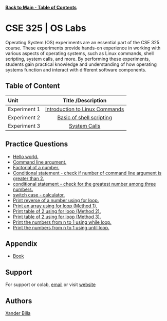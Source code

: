[**Back to Main - Table of Contents**](https://github.com/xanderbilla/LPU-Academics#readme)

# CSE 325 | OS Labs

Operating System (OS) experiments are an essential part of the CSE 325 course. These experiments provide hands-on experience in working with various aspects of operating systems, such as Linux commands, shell scripting, system calls, and more. By performing these experiments, students gain practical knowledge and understanding of how operating systems function and interact with different software components.

## Table of Content

| Unit      |                                       Title /Description                                       |
| :-------- | :--------------------------------------------------------------------------------------------: |
| Experiment 1 | [Introduction to Linux Commands](https://github.com/xanderbilla/LPU-Academics/tree/main/Docs/CSE325/CSE325_1.md) |
| Experiment 2 | [Basic of shell scripting](https://github.com/xanderbilla/LPU-Academics/blob/main/Navs/CSE325/CSE325_2.md) |
| Experiment 3 | [System Calls](https://github.com/xanderbilla/LPU-Academics/blob/main/Navs/CSE325/CSE325_3.md) |

## Practice Questions

- [Hello world.](https://github.com/xanderbilla/LPU-Academics/blob/main/Practice/OS_LAB_Practice/Practice_1.sh)
- [Command line argument.](https://github.com/xanderbilla/LPU-Academics/blob/main/Practice/OS_LAB_Practice/Practice_2.sh)
- [Factorial of a number.](https://github.com/xanderbilla/LPU-Academics/blob/main/Practice/OS_LAB_Practice/Practice_3.sh)
- [Conditional statement - check if number of command line argument is greater than 2.](https://github.com/xanderbilla/LPU-Academics/blob/main/Practice/OS_LAB_Practice/Practice_4.sh)
- [conditional statement - check for the greatest number among three numbers.](https://github.com/xanderbilla/LPU-Academics/blob/main/Practice/OS_LAB_Practice/Practice_5.sh)
- [switch case - calculator.](https://github.com/xanderbilla/LPU-Academics/blob/main/Practice/OS_LAB_Practice/Practice_6.sh)
- [Print reverse of a number using for loop.](https://github.com/xanderbilla/LPU-Academics/blob/main/Practice/OS_LAB_Practice/Practice_7.sh)
- [Print an array using for loop (Method 1).](https://github.com/xanderbilla/LPU-Academics/blob/main/Practice/OS_LAB_Practice/Practice_8.sh)
- [Print table of 2 using for loop (Method 2).](https://github.com/xanderbilla/LPU-Academics/blob/main/Practice/OS_LAB_Practice/Practice_8.sh)
- [Print table of 2 using for loop (Method 3).](https://github.com/xanderbilla/LPU-Academics/blob/main/Practice/OS_LAB_Practice/Practice_9.sh)
- [Print the numbers from n to 1 using while loop.](https://github.com/xanderbilla/LPU-Academics/blob/main/Practice/OS_LAB_Practice/Practice_10.sh)
- [Print the numbers from n to 1 using until loop.](https://github.com/xanderbilla/LPU-Academics/blob/main/Practice/OS_LAB_Practice/Practice_11.sh)


## Appendix

- [Book](https://www.amazon.in/OPERATING-SYSTEM-CONCEPT-NINTH-2018/dp/B09QZ1JRMZ/ref=sr_1_2?crid=1N85STUURLLFI&keywords=os+book+galvin&qid=1706469851&sprefix=%2Caps%2C248&sr=8-2)

## Support

For support or colab, [email](mailto:dev.xanderbilla@gmail.com) or visit [website](https://xanderbilla.com)

## Authors

[Xander Billa](https://xanderbilla.com)
